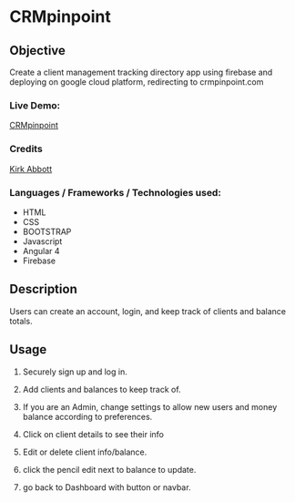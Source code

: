 # CRMpinpoint

## Objective
Create a client management tracking directory app using firebase and deploying on google cloud platform, redirecting to crmpinpoint.com

### Live Demo:

[CRMpinpoint](http://www.CRMpinpoint.com/)

### Credits

[Kirk Abbott](https://github.com/kirkabbott1)

### Languages / Frameworks / Technologies used:

* HTML
* CSS
* BOOTSTRAP
* Javascript
* Angular 4
* Firebase

## Description
Users can create an account, login, and keep track of clients and balance totals.

## Usage

1. Securely sign up and log in.

2. Add clients and balances to keep track of.

3. If you are an Admin, change settings to allow new users and money balance according to preferences.

4. Click on client details to see their info
5. Edit or delete client info/balance.
6. click the pencil edit next to balance to update.
7. go back to Dashboard with button or navbar.
